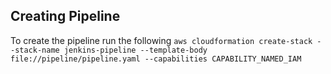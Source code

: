 ## Creating Pipeline
To create the pipeline run the following 
```aws cloudformation create-stack --stack-name jenkins-pipeline --template-body file://pipeline/pipeline.yaml --capabilities CAPABILITY_NAMED_IAM```